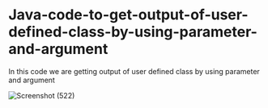 # Java-code-to-get-output-of-user-defined-class-by-using-parameter-and-argument

In this code we are getting output of user defined class by using parameter and argument

![Screenshot (522)](https://github.com/RishabhRaj240/Java-code-to-get-output-of-user-defined-class-by-using-parameter-and-argument/assets/155876855/630cbf62-445d-49ab-8edc-8641065ea4eb)
